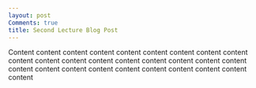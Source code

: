 ```yaml
---
layout: post
Comments: true
title: Second Lecture Blog Post
---
```


Content content content content content content content content content content content content content content content content content content content content content content content content content content content content